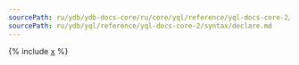 ```yaml
---
sourcePath: ru/ydb/ydb-docs-core/ru/core/yql/reference/yql-docs-core-2/syntax/declare.md
sourcePath: ru/ydb/yql/reference/yql-docs-core-2/syntax/declare.md
---
```



{% include [x](_includes/declare/general.md) %}

